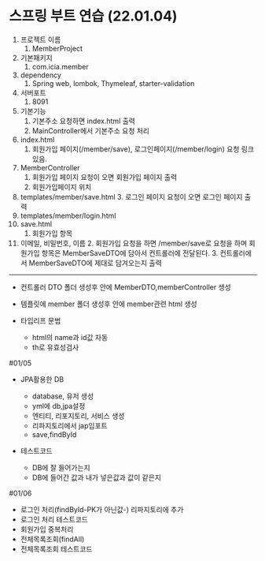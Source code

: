 # 스프링 부트 연습 (22.01.04)
1. 프로젝트 이름
      1. MemberProject
2. 기본패키지
      1. com.icia.member
3. dependency
      1. Spring web, lombok, Thymeleaf, starter-validation
4. 서버포트
      1. 8091
5. 기본기능
      1. 기본주소 요청하면 index.html 출력
      2. MainController에서 기본주소 요청 처리
6. index.html
      1. 회원가입 페이지(/member/save), 로그인페이지(/member/login) 요청 링크 있음.
7. MemberController
      1. 회원가입 페이지 요청이 오면 회원가입 페이지 출력
      2. 회원가입페이지 위치
  1. templates/member/save.html
      3. 로그인 페이지 요청이 오면 로그인 페이지 출력
  1. templates/member/login.html
8. save.html
      1. 회원가입 항목
  1. 이메일, 비밀번호, 이름
      2. 회원가입 요청을 하면 /member/save로 요청을 하며 회원가입 항목은 MemberSaveDTO에 담아서 컨트롤러에 전달된다.
      3. 컨트롤러에서 MemberSaveDTO에 제대로 담겨오는지 출력
------
- 컨트롤러 DTO 폴더 생성후 안에 MemberDTO,memberController 생성
- 템플릿에 member 폴더 생성후 안에 member관련 html 생성

- 타입리프 문법
  - html의 name과 id값 자동
  - th로 유효성검사

#01/05
- JPA활용한 DB
  - database, 유저 생성
  - yml에 db,jpa설정
  - 엔티티, 리포지토리, 서비스 생성
  - 리파지토리에서 jap임포트
  - save,findById
  
- 테스트코드
  - DB에 잘 들어가는지
  - DB에 들어간 값과 내가 넣은값과 값이 같은지

#01/06
- 로그인 처리(findById-PK가 아닌값-) 리파지토리에 추가
- 로그인 처리 테스트코드
- 회원가입 중복처리
- 전체목록조회(findAll)
- 전체목록조회 테스트코드

